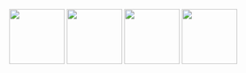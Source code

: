 

<img src="https://user-images.githubusercontent.com/112601209/214479745-907b6ae9-e462-4514-985d-cec08f478544.png" width="100" height="100">

<img src="https://user-images.githubusercontent.com/112601209/224113407-7419741c-8131-4a14-abb0-bb75e89aca2f.jpg" width="100" height="100">

<img src="https://user-images.githubusercontent.com/112601209/224225697-585786c1-0281-4277-8892-dde8e9d36128.jpg" width="100" height="100">

<img src="https://user-images.githubusercontent.com/112601209/224225732-459f7e78-c7e8-4fb6-af60-8673c95695d7.jpg" width="100" height="100">

<!---
kait-kat/kait-kat is a ✨ special ✨ repository because its `README.md` (this file) appears on your GitHub profile.
You can click the Preview link to take a look at your changes.
--->
